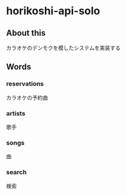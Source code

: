 # horikoshi-api-solo

## About this
カラオケのデンモクを模したシステムを実装する

## Words
### reservations
カラオケの予約曲

### artists
歌手

### songs
曲

### search
検索
